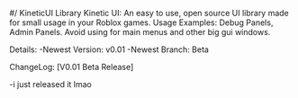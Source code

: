 #/ KineticUI Library
Kinetic UI: An easy to use, open source UI library made for small usage in your Roblox games. Usage Examples: Debug Panels, Admin Panels. Avoid using for main menus and other big gui windows.

Details:
-Newest Version: v0.01
-Newest Branch: Beta



ChangeLog:
[V0.01 Beta Release]

-i just released it lmao
